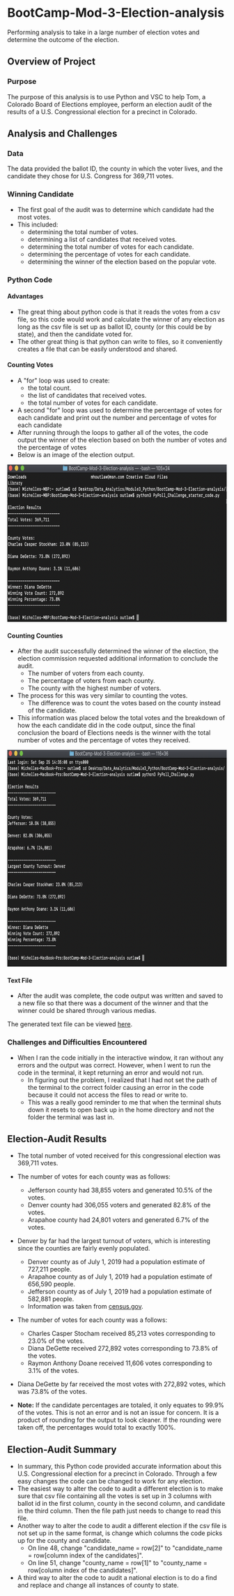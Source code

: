 # BootCamp-Mod-3-Election-analysis
Performing analysis to take in a large number of election votes and determine the outcome of the election.

## Overview of Project
### Purpose
The purpose of this analysis is to use Python and VSC to help Tom, a Colorado Board of Elections employee, perform an election audit of the results of a U.S. Congressional election for a precinct in Colorado.

## Analysis and Challenges
### Data
The data provided the ballot ID, the county in which the voter lives, and the candidate they chose for U.S. Congress for 369,711 votes.

### Winning Candidate
- The first goal of the audit was to determine which candidate had the most votes.
- This included:
  * determining the total number of votes.
  * determining a list of candidates that received votes.
  * determining the total number of votes for each candidate.
  * determining the percentage of votes for each candidate.
  * determining the winner of the election based on the popular vote.

### Python Code
#### Advantages
- The great thing about python code is that it reads the votes from a csv file, so this code would work and calculate the winner of any election as long as the csv file is set up as ballot ID, county (or this could be by state), and then the candidate voted for.
- The other great thing is that python can write to files, so it conveniently creates a file that can be easily understood and shared.

#### Counting Votes
- A "for" loop was used to create:
  * the total count.
  * the list of candidates that received votes.
  * the total number of votes for each candidate.
- A second "for" loop was used to determine the percentage of votes for each candidate and print out the number and percentage of votes for each candidate
- After running through the loops to gather all of the votes, the code output the winner of the election based on both the number of votes and the percentage of votes
- Below is an image of the election output.

<p align="center"><img src="https://github.com/M-Outlaw/BootCamp-Mod-3-Election-analysis/blob/main/Resources/PyPoll_Challenge_Output_without_county.png" width="740" height="360"/></p>

#### Counting Counties
- After the audit successfully determined the winner of the election, the election commission requested additional information to conclude the audit.
  * The number of voters from each county.
  * The percentage of voters from each county.
  * The county with the highest number of voters.
- The process for this was very similar to counting the votes.
  * The difference was to count the votes based on the county instead of the candidate.
- This information was placed below the total votes and the breakdown of how the each candidate did in the code output, since the final conclusion the board of Elections needs is the winner with the total number of votes and the percentage of votes they received.

<p align="center"><img src="https://github.com/M-Outlaw/BootCamp-Mod-3-Election-analysis/blob/main/Resources/PyPoll_Challenge_Terminal_Output.png" width="800" height="496"/></p>

#### Text File
- After the audit was complete, the code output was written and saved to a new file so that there was a document of the winner and that the winner could be shared through various medias.

The generated text file can be viewed [here](https://github.com/M-Outlaw/BootCamp-Mod-3-Election-analysis/blob/main/analysis/election_analysis.txt).


### Challenges and Difficulties Encountered
- When I ran the code initially in the interactive window, it ran without any errors and the output was correct. However, when I went to run the code in the terminal, it kept returning an error and would not run.
  * In figuring out the problem, I realized that I had not set the path of the terminal to the correct folder causing an error in the code because it could not access the files to read or write to.
  * This was a really good reminder to me that when the terminal shuts down it resets to open back up in the home directory and not the folder the terminal was last in.

## Election-Audit Results
- The total number of voted received for this congressional election was 369,711 votes.
- The number of votes for each county was as follows:
  * Jefferson county had 38,855 voters and generated 10.5% of the votes.
  * Denver county had 306,055 voters and generated 82.8% of the votes.
  * Arapahoe county had 24,801 voters and generated 6.7% of the votes.
- Denver by far had the largest turnout of voters, which is interesting since the counties are fairly evenly populated. 
  * Denver county as of July 1, 2019 had a population estimate of 727,211 people.
  * Arapahoe county as of July 1, 2019 had a population estimate of 656,590 people.
  * Jefferson county as of July 1, 2019 had a population estimate of 582,881 people.
   - Information was taken from [census.gov](https://www.census.gov/quickfacts/fact/table/denvercountycolorado,arapahoecountycolorado,jeffersoncountycolorado/LFE305219).
- The number of votes for each county was a follows: 
  * Charles Casper Stocham received 85,213 votes corresponding to 23.0% of the votes.
  * Diana DeGette received 272,892 votes corresponding to 73.8% of the votes.
  * Raymon Anthony Doane received 11,606 votes corresponding to 3.1% of the votes.
- Diana DeGette by far received the most votes with 272,892 votes, which was 73.8% of the votes.

- **Note:** If the candidate percentages are totaled, it only equates to 99.9% of the votes. This is not an error and is not an issue for concern. It is a product of rounding for the output to look cleaner. If the rounding were taken off, the percentages would total to exactly 100%.

## Election-Audit Summary
- In summary, this Python code provided accurate information about this U.S. Congressional election for a precinct in Colorado. Through a few easy changes the code can be changed to work for any election.
- The easiest way to alter the code to audit a different election is to make sure that csv file containing all the votes is set up in 3 columns with ballot id in the first column, county in the second column, and candidate in the third column. Then the file path just needs to change to read this file.
- Another way to alter the code to audit a different election if the csv file is not set up in the same format, is change which columns the code picks up for the county and candidate.
  * On line 48, change "candidate_name = row[2]" to "candidate_name = row[column index of the candidates]".
  * On line 51, change "county_name = row[1]" to "county_name = row[column index of the candidates]".
- A third way to alter the code to audit a national election is to do a find and replace and change all instances of county to state.
